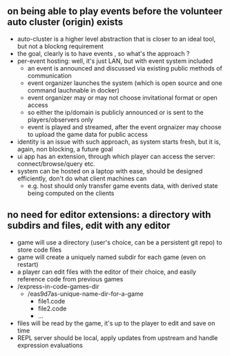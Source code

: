 
## on being able to play events before the volunteer auto cluster (origin) exists

- auto-cluster is a higher level abstraction that is closer to an ideal tool, but not a blockng requirement
- the goal, clearly is to have events , so what's the approach ?
- per-event hosting: well, it's just LAN, but with event system included
    - an event is announced and discussed via existing public methods of communication
    - event organizer launches the system (which is open source and one command lauchnable in docker)
    - event organizer may or may not choose invitational format or open access
    - so either the ip/domain is publicly announced or is sent to the players/observers only
    - event is played and streamed, after the event orgnaizer may choose to upload the game data for public access
- identity is an issue with such approach, as system starts fresh, but it is, again, non blocking, a future goal
- ui app has an extension, through which player can access the server: connect/browse/query etc.
- system can be hosted on a laptop with ease, should be designed efficiently, don't do what client machines can
    - e.g. host should only transfer game events data, with derived state being computed on the clients

## no need for editor extensions: a directory with subdirs and files, edit with any editor

- game will use  a directory  (user's choice, can be a persistent git repo) to store code files
- game will create a uniquely named subdir for each game (even on restart)
- a player can edit files with the editor of their choice, and easily reference code from previous games
- /express-in-code-games-dir
    - /eas9d7as-unique-name-dir-for-a-game
        - file1.code
        - file2.code
        - ...
- files will be read by the game, it's up to the player to edit and save on time
- REPL server should be local, apply updates from upstream and handle expression evaluations 